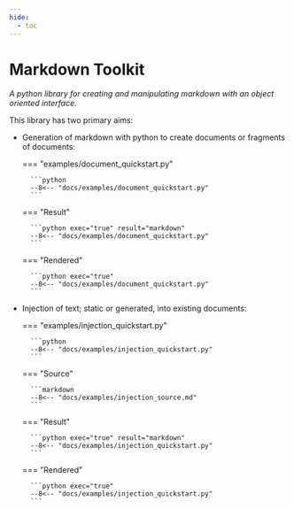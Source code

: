 ```yaml
---
hide:
  - toc
---
```


# Markdown Toolkit 

_A python library for creating and manipulating markdown with an object oriented interface._

This library has two primary aims:

* Generation of markdown with python to create documents or fragments of documents:

    === "examples/document_quickstart.py"

        ```python
        --8<-- "docs/examples/document_quickstart.py"
        ```

    === "Result"

        ```python exec="true" result="markdown"
        --8<-- "docs/examples/document_quickstart.py"
        ```

    === "Rendered"

        ```python exec="true"
        --8<-- "docs/examples/document_quickstart.py"
        ```

* Injection of text; static or generated, into existing documents:

    === "examples/injection_quickstart.py"

        ```python
        --8<-- "docs/examples/injection_quickstart.py"
        ```

    === "Source"

        ```markdown
        --8<-- "docs/examples/injection_source.md"
        ```

    === "Result"

        ```python exec="true" result="markdown"
        --8<-- "docs/examples/injection_quickstart.py"
        ```

    === "Rendered"

        ```python exec="true"
        --8<-- "docs/examples/injection_quickstart.py"
        ```